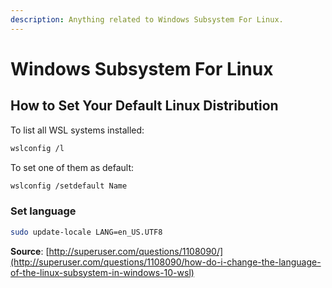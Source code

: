 ```yaml
---
description: Anything related to Windows Subsystem For Linux.
---
```


# Windows Subsystem For Linux

## How to Set Your Default Linux Distribution

To list all WSL systems installed:

```bash
wslconfig /l
```

To set one of them as default:

```bash
wslconfig /setdefault Name
```

### Set language

```bash
sudo update-locale LANG=en_US.UTF8
```

**Source**: [http://superuser.com/questions/1108090/](http://superuser.com/questions/1108090/how-do-i-change-the-language-of-the-linux-subsystem-in-windows-10-wsl)

### 

